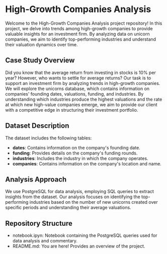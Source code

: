 # High-Growth Companies Analysis
Welcome to the High-Growth Companies Analysis project repository! In this project, we delve into trends among high-growth companies to provide valuable insights for an investment firm. By analyzing data on unicorn companies, we aim to identify top-performing industries and understand their valuation dynamics over time.

## Case Study Overview
Did you know that the average return from investing in stocks is 10% per year? However, who wants to settle for average returns? Our task is to support an investment firm by analyzing trends in high-growth companies. We will explore the unicorns database, which contains information on companies' founding dates, valuations, funding, and industries. By understanding which industries produce the highest valuations and the rate at which new high-value companies emerge, we aim to provide our client with a competitive edge in structuring their investment portfolio.

## Dataset Description
The dataset includes the following tables:

- **dates**: Contains information on the company's founding date.
- **funding**: Provides details on the company's funding rounds.
- **industries**: Includes the industry in which the company operates.
- **companies**: Contains information on the company's location and name.
## Analysis Approach
We use PostgreSQL for data analysis, employing SQL queries to extract insights from the dataset. Our analysis focuses on identifying the top-performing industries based on the number of new unicorns created over specific periods and understanding their average valuations.

## Repository Structure
- notebook.ipyn: Notebook containing the PostgreSQL queries used for data analysis and commentary.
- README.md: You are here! Provides an overview of the project.
